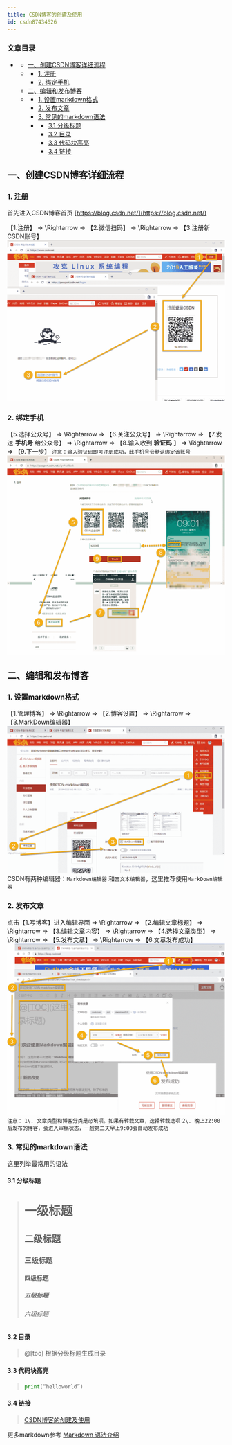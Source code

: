 ```yaml
---
title: CSDN博客的创建及使用
id: csdn87434626
---
```


### 文章目录

*   *   [一、创建CSDN博客详细流程](#CSDN_3)
    *   *   [1\. 注册](#1__4)
        *   [2\. 绑定手机](#2__9)
    *   [二、编辑和发布博客](#_13)
    *   *   [1\. 设置markdown格式](#1_markdown_14)
        *   [2\. 发布文章](#2__18)
        *   [3\. 常见的markdown语法](#3_markdown_27)
        *   *   [3.1 分级标题](#31__30)
            *   [3.2 目录](#32__39)
            *   [3.3 代码块高亮](#33__43)
            *   [3.4 链接](#34__48)

## 一、创建CSDN博客详细流程

### 1\. 注册

首先进入CSDN博客首页 [https://blog.csdn.net/](https://blog.csdn.net/)

【1.注册】 ⇒ \Rightarrow ⇒ 【2.微信扫码】 ⇒ \Rightarrow ⇒ 【3.注册新CSDN账号】
![在这里插入图片描述](../img/fcbdaf40b7252902a64d0d2cc39176a9.png)

### 2\. 绑定手机

【5.选择公众号】 ⇒ \Rightarrow ⇒ 【6.关注公众号】 ⇒ \Rightarrow ⇒ 【7.发送 **手机号** 给公众号】 ⇒ \Rightarrow ⇒ 【8.输入收到 **验证码** 】 ⇒ \Rightarrow ⇒ 【9.下一步】
`注意：输入验证码即可注册成功，此手机号会默认绑定该账号`
![在这里插入图片描述](../img/20f9371b2c034006c4c3cc8afcae44f5.png)

## 二、编辑和发布博客

### 1\. 设置markdown格式

【1.管理博客】 ⇒ \Rightarrow ⇒ 【2.博客设置】 ⇒ \Rightarrow ⇒ 【3.MarkDown编辑器】
![设置默认的编辑器格式](../img/dc145bc9ba87dff87afa7619bb6baf0f.png)
CSDN有两种编辑器：`Markdown编辑器` 和`富文本编辑器`，这里推荐使用`MarkDown编辑器`

### 2\. 发布文章

点击【1.写博客】进入编辑界面 ⇒ \Rightarrow ⇒ 【2.编辑文章标题】 ⇒ \Rightarrow ⇒ 【3.编辑文章内容】 ⇒ \Rightarrow ⇒ 【4.选择文章类型】 ⇒ \Rightarrow ⇒ 【5.发布文章】 ⇒ \Rightarrow ⇒ 【6.文章发布成功】
![在这里插入图片描述](../img/3b7d50b8b7958f3bb90448f6aedfa68b.png)
`注意：`
`1\. 文章类型和博客分类是必填项。如果有转载文章，选择转载选项`
`2\. 晚上22:00后发布的博客，会进入审稿状态，一般第二天早上9:00会自动发布成功`

### 3\. 常见的markdown语法

这里列举最常用的语法

#### 3.1 分级标题

> # 一级标题
> ## 二级标题
> ### 三级标题
> #### 四级标题
> ##### 五级标题
> ###### 六级标题

#### 3.2 目录

> @[toc]
> 根据分级标题生成目录

#### 3.3 代码块高亮

> ```python
> print(“helloworld”)
> ```

#### 3.4 链接

> [CSDN博客的创建及使用]([https://blog.csdn.net/Datawhale/article/details/87434626](https://blog.csdn.net/Datawhale/article/details/87434626))

更多markdown参考 [Markdown 语法介绍](https://coding.net/help/doc/project/markdown.html)